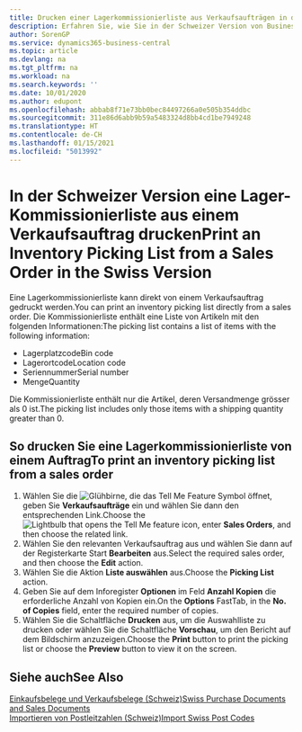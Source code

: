 ```yaml
---
title: Drucken einer Lagerkommissionierliste aus Verkaufsaufträgen in der Schweiz
description: Erfahren Sie, wie Sie in der Schweizer Version von Business Central eine Lagerkommissionierliste direkt aus einem Verkaufsauftrag drucken.
author: SorenGP
ms.service: dynamics365-business-central
ms.topic: article
ms.devlang: na
ms.tgt_pltfrm: na
ms.workload: na
ms.search.keywords: ''
ms.date: 10/01/2020
ms.author: edupont
ms.openlocfilehash: abbab8f71e73bb0bec84497266a0e505b354ddbc
ms.sourcegitcommit: 311e86d6abb9b59a5483324d8bb4cd1be7949248
ms.translationtype: HT
ms.contentlocale: de-CH
ms.lasthandoff: 01/15/2021
ms.locfileid: "5013992"
---
```

# <a name="print-an-inventory-picking-list-from-a-sales-order-in-the-swiss-version"></a><span data-ttu-id="6c31d-103">In der Schweizer Version eine Lager-Kommissionierliste aus einem Verkaufsauftrag drucken</span><span class="sxs-lookup"><span data-stu-id="6c31d-103">Print an Inventory Picking List from a Sales Order in the Swiss Version</span></span>

<span data-ttu-id="6c31d-104">Eine Lagerkommissionierliste kann direkt von einem Verkaufsauftrag gedruckt werden.</span><span class="sxs-lookup"><span data-stu-id="6c31d-104">You can print an inventory picking list directly from a sales order.</span></span> <span data-ttu-id="6c31d-105">Die Kommissionierliste enthält eine Liste von Artikeln mit den folgenden Informationen:</span><span class="sxs-lookup"><span data-stu-id="6c31d-105">The picking list contains a list of items with the following information:</span></span>  

- <span data-ttu-id="6c31d-106">Lagerplatzcode</span><span class="sxs-lookup"><span data-stu-id="6c31d-106">Bin code</span></span>  
- <span data-ttu-id="6c31d-107">Lagerortcode</span><span class="sxs-lookup"><span data-stu-id="6c31d-107">Location code</span></span>  
- <span data-ttu-id="6c31d-108">Seriennummer</span><span class="sxs-lookup"><span data-stu-id="6c31d-108">Serial number</span></span>  
- <span data-ttu-id="6c31d-109">Menge</span><span class="sxs-lookup"><span data-stu-id="6c31d-109">Quantity</span></span>  

<span data-ttu-id="6c31d-110">Die Kommissionierliste enthält nur die Artikel, deren Versandmenge grösser als 0 ist.</span><span class="sxs-lookup"><span data-stu-id="6c31d-110">The picking list includes only those items with a shipping quantity greater than 0.</span></span>  

## <a name="to-print-an-inventory-picking-list-from-a-sales-order"></a><span data-ttu-id="6c31d-111">So drucken Sie eine Lagerkommissionierliste von einem Auftrag</span><span class="sxs-lookup"><span data-stu-id="6c31d-111">To print an inventory picking list from a sales order</span></span>  

1. <span data-ttu-id="6c31d-112">Wählen Sie die ![Glühbirne, die das Tell Me Feature](../../media/ui-search/search_small.png "Tell me-Funktion") Symbol öffnet, geben Sie **Verkaufsaufträge** ein und wählen Sie dann den entsprechenden Link.</span><span class="sxs-lookup"><span data-stu-id="6c31d-112">Choose the ![Lightbulb that opens the Tell Me feature](../../media/ui-search/search_small.png "Tell me what you want to do") icon, enter **Sales Orders**, and then choose the related link.</span></span>  
2. <span data-ttu-id="6c31d-113">Wählen Sie den relevanten Verkaufsauftrag aus und wählen Sie dann auf der Registerkarte Start **Bearbeiten** aus.</span><span class="sxs-lookup"><span data-stu-id="6c31d-113">Select the required sales order, and then choose the **Edit** action.</span></span>  
3. <span data-ttu-id="6c31d-114">Wählen Sie die Aktion **Liste auswählen** aus.</span><span class="sxs-lookup"><span data-stu-id="6c31d-114">Choose the **Picking List** action.</span></span>  
4. <span data-ttu-id="6c31d-115">Geben Sie auf dem Inforegister **Optionen** im Feld **Anzahl Kopien** die erforderliche Anzahl von Kopien ein.</span><span class="sxs-lookup"><span data-stu-id="6c31d-115">On the **Options** FastTab, in the **No. of Copies** field, enter the required number of copies.</span></span>  
5. <span data-ttu-id="6c31d-116">Wählen Sie die Schaltfläche **Drucken** aus, um die Auswahlliste zu drucken oder wählen Sie die Schaltfläche **Vorschau**, um den Bericht auf dem Bildschirm anzuzeigen.</span><span class="sxs-lookup"><span data-stu-id="6c31d-116">Choose the **Print** button to print the picking list or choose the **Preview** button to view it on the screen.</span></span>  

## <a name="see-also"></a><span data-ttu-id="6c31d-117">Siehe auch</span><span class="sxs-lookup"><span data-stu-id="6c31d-117">See Also</span></span>

[<span data-ttu-id="6c31d-118">Einkaufsbelege und Verkaufsbelege (Schweiz)</span><span class="sxs-lookup"><span data-stu-id="6c31d-118">Swiss Purchase Documents and Sales Documents</span></span>](swiss-purchase-documents-and-sales-documents.md)  
[<span data-ttu-id="6c31d-119">Importieren von Postleitzahlen (Schweiz)</span><span class="sxs-lookup"><span data-stu-id="6c31d-119">Import Swiss Post Codes</span></span>](how-to-import-swiss-post-codes.md)  
